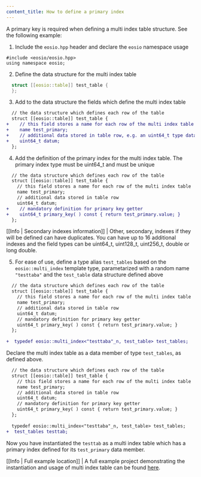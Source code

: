 ```yaml
---
content_title: How to define a primary index
---
```


A primary key is required when defining a multi index table structure. See the following example:

1. Include the `eosio.hpp` header and declare the `eosio` namespace usage
```
#include <eosio/eosio.hpp>
using namespace eosio;
```
2. Define the data structure for the multi index table
```cpp
  struct [[eosio::table]] test_table {
  };
```
3. Add to the data structure the fields which define the multi index table
```diff
  // the data structure which defines each row of the table
  struct [[eosio::table]] test_table {
+    // this field stores a name for each row of the multi index table
+    name test_primary;
+    // additional data stored in table row, e.g. an uint64_t type data
+    uint64_t datum;
  };
```
4. Add the definition of the primary index for the multi index table. The primary index type must be uint64_t and must be unique
```diff
  // the data structure which defines each row of the table
  struct [[eosio::table]] test_table {
    // this field stores a name for each row of the multi index table
    name test_primary;
    // additional data stored in table row
    uint64_t datum;
+    // mandatory definition for primary key getter
+    uint64_t primary_key( ) const { return test_primary.value; }
  };
```

[[Info | Secondary indexes information]]
| Other, secondary, indexes if they will be defined can have duplicates. You can have up to 16 additional indexes and the field types can be uint64_t, uint128_t, uint256_t, double or long double.

5. For ease of use, define a type alias `test_tables` based on the `eosio::multi_index` template type, parametarized with a random name `"testtaba"` and the `test_table` data structure defined above
```diff
  // the data structure which defines each row of the table
  struct [[eosio::table]] test_table {
    // this field stores a name for each row of the multi index table
    name test_primary;
    // additional data stored in table row
    uint64_t datum;
    // mandatory definition for primary key getter
    uint64_t primary_key( ) const { return test_primary.value; }
  };
  
+  typedef eosio::multi_index<"testtaba"_n, test_table> test_tables;
```

Declare the multi index table as a data member of type `test_tables`, as defined above.
```diff
  // the data structure which defines each row of the table
  struct [[eosio::table]] test_table {
    // this field stores a name for each row of the multi index table
    name test_primary;
    // additional data stored in table row
    uint64_t datum;
    // mandatory definition for primary key getter
    uint64_t primary_key( ) const { return test_primary.value; }
  };
  
  typedef eosio::multi_index<"testtaba"_n, test_table> test_tables;
+  test_tables testtab;
```

Now you have instantiated the `testtab` as a multi index table which has a primary index defined for its `test_primary` data member.

[[Info | Full example location]]
| A full example project demonstrating the instantiation and usage of multi index table can be found [here](https://github.com/EOSIO/eosio.cdt/tree/master/examples/multi_index_example).